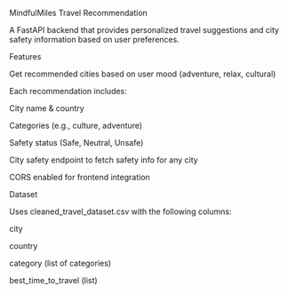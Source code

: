MindfulMiles Travel Recommendation

A FastAPI backend that provides personalized travel suggestions and city safety information based on user preferences.

Features

Get recommended cities based on user mood (adventure, relax, cultural)

Each recommendation includes:

City name & country

Categories (e.g., culture, adventure)

Safety status (Safe, Neutral, Unsafe)

City safety endpoint to fetch safety info for any city

CORS enabled for frontend integration

Dataset

Uses cleaned_travel_dataset.csv with the following columns:

city

country

category (list of categories)

best_time_to_travel (list)
